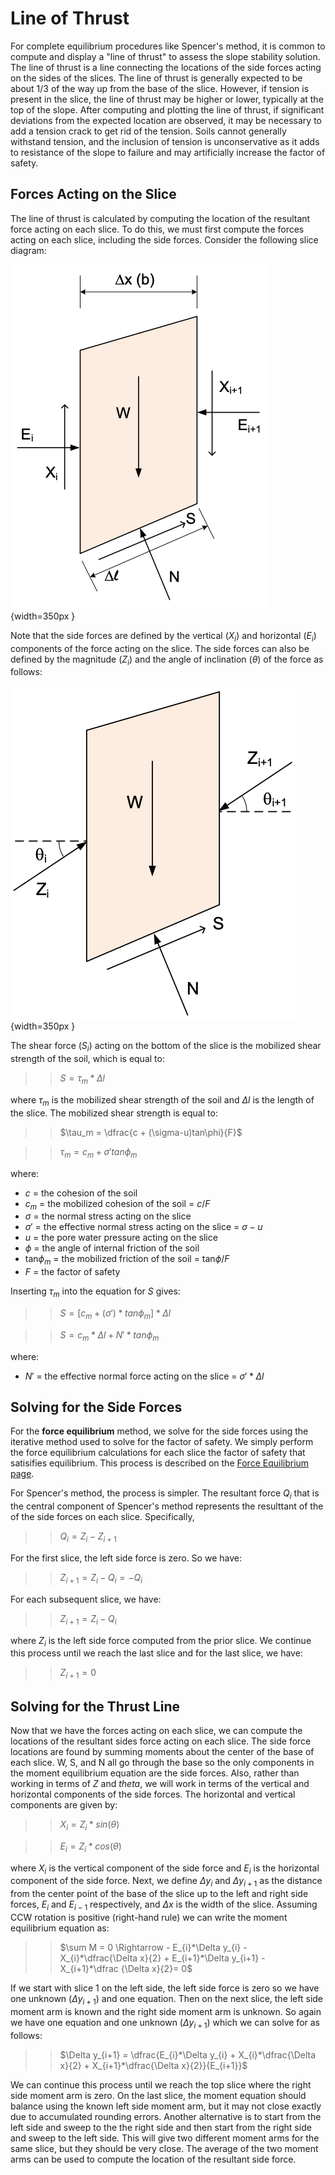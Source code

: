 # Line of Thrust

For complete equilibrium procedures like Spencer's method, it is common to compute and display a "line of thrust" to 
assess the slope stability solution. The line of thrust is a line connecting the locations of the side forces acting 
on the sides of the slices. The line of thrust is generally expected to be about 1/3 of the way up from the base of 
the slice. However, if tension is present in the slice, the line of thrust may be higher or lower, typically at the 
top of the slope. 
After computing 
and plotting the line of thrust, if significant deviations from the expected location are observed, it may be 
necessary to add a tension crack to get rid of the tension. Soils cannot generally withstand tension, and the 
inclusion of tension is unconservative as it adds to resistance of the slope to failure and may artificially 
increase the factor of safety.

## Forces Acting on the Slice

The line of thrust is calculated by computing the location of the resultant force acting on each slice. To do this, 
we must first compute the forces acting on each slice, including the side forces. Consider the following slice diagram:

![slice_ex.png](images/slice_ex.png){width=350px }

Note that the side forces are defined by the vertical ($X_i$) and horizontal ($E_i$) components of the force acting on 
the slice. The side forces can also be defined by the magnitude ($Z_i$) and the angle of inclination ($\theta$) of 
the force as follows:

![slice_ztheta.png](images/slice_ztheta.png){width=350px }

The shear force ($S_i$) acting on the bottom of the slice is the mobilized shear strength of the soil, which is equal to:

>>$S = \tau_m*\Delta l$

where $\tau_m$ is the mobilized shear strength of the soil and $\Delta l$ is the length of the slice. The mobilized shear strength is equal to:

>>$\tau_m = \dfrac{c + (\sigma-u)tan\phi}{F}$
 
>>$\tau_m = c_m + \sigma' tan\phi_m$

where:

- $c$ = the cohesion of the soil
- $c_m$ = the mobilized cohesion of the soil = $c/F$
- $\sigma$ = the normal stress acting on the slice
- $\sigma'$ = the effective normal stress acting on the slice = $\sigma - u$
- $u$ = the pore water pressure acting on the slice
- $\phi$ = the angle of internal friction of the soil
- tan$\phi_m$ = the mobilized friction of the soil = tan$\phi/F$
- $F$ = the factor of safety

Inserting $\tau_m$ into the equation for $S$ gives:

>>$S = \left[c_m + (\sigma')*tan\phi_m\right]*\Delta l$

>>$S = c_m*\Delta l + N'*tan\phi_m$

where:

- $N'$ = the effective normal force acting on the slice = $\sigma'*\Delta l$

## Solving for the Side Forces

For the **force equilibrium** method, we solve for the side forces using the iterative method used to solve for the factor of safety. We simply perform the force equilibrium calculations for each slice the factor of safety that satisifies equilibrium. This process is described on the [Force Equilibrium page](force_eq.md).

For Spencer's method, the process is simpler. The resultant force $Q_i$ that is the central component of Spencer's method represents the resulttant of the of the side forces on each slice. Specifically, 
 
>>$Q_i = Z_i - Z_{i+1}$

For the first slice, the left side force is zero. So we have:

>>$Z_{i+1} = Z_i - Q_i = - Q_i$

For each subsequent slice, we have:

>>$Z_{i+1} = Z_i - Q_i$

where $Z_i$ is the left side force computed from the prior slice. We continue this process until we reach the last slice and for the last slice, we have:

>>$Z_{i+1} = 0$

## Solving for the Thrust Line

Now that we have the forces acting on each slice, we can compute the locations of the resultant sides force acting on each slice. The side force locations are found by summing moments about the center of the base of each slice. W, S, and N all go through the base so the only components in the moment equilibrium equation are the side forces. Also, rather than working in terms of $Z$ and $theta$, we will work in terms of the vertical and horizontal components of the side forces. The horizontal and vertical components are given by:

>>$X_{i} = Z_i*sin(\theta)$

>>$E_{i} = Z_i*cos(\theta)$

where $X_i$ is the vertical component of the side force and $E_i$ is the horizontal component of the side force. 
Next, we define $\Delta y_{i}$ and $\Delta y_{i+1}$ as the distance from the center point of the base of the slice 
up to the left and right side forces, $E_{i}$ and $E_{i-1}$ respectively, and $\Delta x$ is the width of the slice. Assuming CCW rotation is positive (right-hand rule) we can write the moment equilibrium equation as:

>>$\sum M = 0 \Rightarrow - E_{i}*\Delta y_{i} - X_{i}*\dfrac{\Delta x}{2} + E_{i+1}*\Delta y_{i+1} - X_{i+1}*\dfrac
> {\Delta x}{2}= 0$

If we start with slice 1 on the left side, the left side force is zero so we have one unknown ($\Delta y_{i+1}$) and one equation. Then on the next slice, the left side moment arm is known and the right side moment arm is unknown. So again we have one equation and one unknown ($\Delta y_{i+1}$) which we can solve for as follows:

>>$\Delta y_{i+1} = \dfrac{E_{i}*\Delta y_{i} + X_{i}*\dfrac{\Delta x}{2} + X_{i+1}*\dfrac{\Delta x}{2}}{E_{i+1}}$

We can continue this process until we reach the top slice where the right side moment arm is zero. On the last slice, the moment equation should balance using the known left side moment arm, but it may not close exactly due to accumulated rounding errors. Another alternative is to start from the left side and sweep to the the right side and then start from the right side and sweep to the left side. This will give two different moment arms for the same slice, but they should be very close. The average of the two moment arms can be used to compute the location of the resultant side force. 


